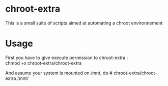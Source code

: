 # chroot-extra
This is a small suite of scripts aimed at automating a chroot environnement

# Usage
First you have to give execute permission to chroot-extra :<br />
chmod +x chroot-extra/chroot-extra

And assume your system is mounted on /mnt, do 
\# chroot-extra/chroot-extra /mnt/
